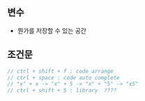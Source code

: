 ## 변수
- 뭔가를 저장할 수 있는 공간
## 조건문
```java
// ctrl + shift + f : code arrange
// ctrl + space : code auto complete
// "x" + x -> "x" + 5 -> "x" + "5" -> "x5"
// ctrl + shift + 5 : library  ????
```
